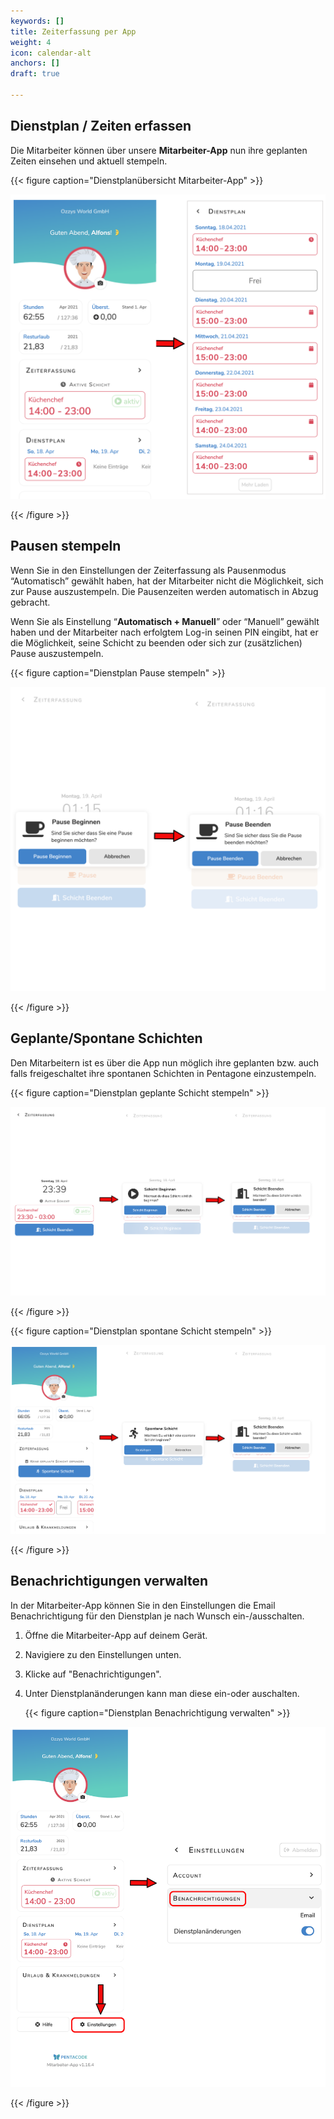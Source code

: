 ```yaml
---
keywords: []
title: Zeiterfassung per App
weight: 4
icon: calendar-alt
anchors: []
draft: true

---
```

## Dienstplan / Zeiten erfassen

Die Mitarbeiter können über unsere **Mitarbeiter-App** nun ihre geplanten Zeiten einsehen und aktuell stempeln.

{{< figure caption="Dienstplanübersicht Mitarbeiter-App" >}}

![Dienstplanübersicht](/uploads/dienstplan-ma-app.png "Dienstplan Mitarbeiter-App")

{{< /figure >}}

## Pausen stempeln

Wenn Sie in den Einstellungen der Zeiterfassung als Pausenmodus “Automatisch” gewählt haben, hat der Mitarbeiter nicht die Möglichkeit, sich zur Pause auszustempeln. Die Pausenzeiten werden automatisch in Abzug gebracht.

Wenn Sie als Einstellung “**Automatisch + Manuell**” oder “Manuell” gewählt haben und der Mitarbeiter nach erfolgtem Log-in seinen PIN eingibt, hat er die Möglichkeit, seine Schicht zu beenden oder sich zur (zusätzlichen) Pause auszustempeln.

{{< figure caption="Dienstplan Pause stempeln" >}}

![](/uploads/pause_ma-app.png)

{{< /figure >}}

## Geplante/Spontane Schichten

Den Mitarbeitern ist es über die App nun möglich ihre geplanten bzw. auch falls freigeschaltet ihre spontanen Schichten in Pentagone einzustempeln.

{{< figure caption="Dienstplan geplante Schicht stempeln" >}}

![geplante Schicht Mitarbeiter-App](/uploads/geplante_schicht_ma-app.png "geplante Schicht stempeln")

{{< /figure >}}

{{< figure caption="Dienstplan spontane Schicht stempeln" >}}

![](/uploads/spontane_schicht_ma-app.png)

{{< /figure >}}

## Benachrichtigungen verwalten

In der Mitarbeiter-App können Sie in den Einstellungen die Email Benachrichtigung für den Dienstplan je nach Wunsch ein-/ausschalten.

1. Öffne die Mitarbeiter-App auf deinem Gerät.
2. Navigiere zu den Einstellungen unten.
3. Klicke auf "Benachrichtigungen".
4. Unter Dienstplanänderungen kann man diese ein-oder auschalten.

   {{< figure caption="Dienstplan Benachrichtigung verwalten" >}}

![](/uploads/zwei_handy_nebeneinander_lang_bsp_benachrichtigungen.png)

{{< /figure >}}